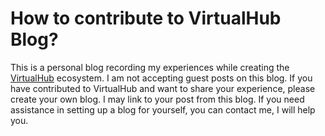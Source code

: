 # How to contribute to VirtualHub Blog?

This is a personal blog recording my experiences while creating the [VirtualHub](https://virtualhub.eu.org) ecosystem. I am not accepting guest posts on this blog. If you have contributed to VirtualHub and want to share your experience, please create your own blog. I may link to your post from this blog. If you need assistance in setting up a blog for yourself, you can contact me, I will help you.
